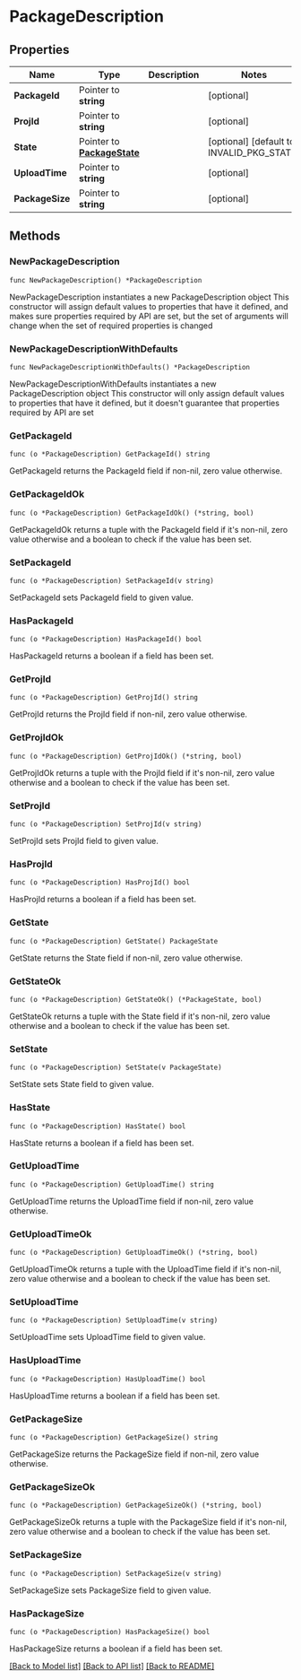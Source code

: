# PackageDescription

## Properties

Name | Type | Description | Notes
------------ | ------------- | ------------- | -------------
**PackageId** | Pointer to **string** |  | [optional] 
**ProjId** | Pointer to **string** |  | [optional] 
**State** | Pointer to [**PackageState**](PackageState.md) |  | [optional] [default to INVALID_PKG_STATE]
**UploadTime** | Pointer to **string** |  | [optional] 
**PackageSize** | Pointer to **string** |  | [optional] 

## Methods

### NewPackageDescription

`func NewPackageDescription() *PackageDescription`

NewPackageDescription instantiates a new PackageDescription object
This constructor will assign default values to properties that have it defined,
and makes sure properties required by API are set, but the set of arguments
will change when the set of required properties is changed

### NewPackageDescriptionWithDefaults

`func NewPackageDescriptionWithDefaults() *PackageDescription`

NewPackageDescriptionWithDefaults instantiates a new PackageDescription object
This constructor will only assign default values to properties that have it defined,
but it doesn't guarantee that properties required by API are set

### GetPackageId

`func (o *PackageDescription) GetPackageId() string`

GetPackageId returns the PackageId field if non-nil, zero value otherwise.

### GetPackageIdOk

`func (o *PackageDescription) GetPackageIdOk() (*string, bool)`

GetPackageIdOk returns a tuple with the PackageId field if it's non-nil, zero value otherwise
and a boolean to check if the value has been set.

### SetPackageId

`func (o *PackageDescription) SetPackageId(v string)`

SetPackageId sets PackageId field to given value.

### HasPackageId

`func (o *PackageDescription) HasPackageId() bool`

HasPackageId returns a boolean if a field has been set.

### GetProjId

`func (o *PackageDescription) GetProjId() string`

GetProjId returns the ProjId field if non-nil, zero value otherwise.

### GetProjIdOk

`func (o *PackageDescription) GetProjIdOk() (*string, bool)`

GetProjIdOk returns a tuple with the ProjId field if it's non-nil, zero value otherwise
and a boolean to check if the value has been set.

### SetProjId

`func (o *PackageDescription) SetProjId(v string)`

SetProjId sets ProjId field to given value.

### HasProjId

`func (o *PackageDescription) HasProjId() bool`

HasProjId returns a boolean if a field has been set.

### GetState

`func (o *PackageDescription) GetState() PackageState`

GetState returns the State field if non-nil, zero value otherwise.

### GetStateOk

`func (o *PackageDescription) GetStateOk() (*PackageState, bool)`

GetStateOk returns a tuple with the State field if it's non-nil, zero value otherwise
and a boolean to check if the value has been set.

### SetState

`func (o *PackageDescription) SetState(v PackageState)`

SetState sets State field to given value.

### HasState

`func (o *PackageDescription) HasState() bool`

HasState returns a boolean if a field has been set.

### GetUploadTime

`func (o *PackageDescription) GetUploadTime() string`

GetUploadTime returns the UploadTime field if non-nil, zero value otherwise.

### GetUploadTimeOk

`func (o *PackageDescription) GetUploadTimeOk() (*string, bool)`

GetUploadTimeOk returns a tuple with the UploadTime field if it's non-nil, zero value otherwise
and a boolean to check if the value has been set.

### SetUploadTime

`func (o *PackageDescription) SetUploadTime(v string)`

SetUploadTime sets UploadTime field to given value.

### HasUploadTime

`func (o *PackageDescription) HasUploadTime() bool`

HasUploadTime returns a boolean if a field has been set.

### GetPackageSize

`func (o *PackageDescription) GetPackageSize() string`

GetPackageSize returns the PackageSize field if non-nil, zero value otherwise.

### GetPackageSizeOk

`func (o *PackageDescription) GetPackageSizeOk() (*string, bool)`

GetPackageSizeOk returns a tuple with the PackageSize field if it's non-nil, zero value otherwise
and a boolean to check if the value has been set.

### SetPackageSize

`func (o *PackageDescription) SetPackageSize(v string)`

SetPackageSize sets PackageSize field to given value.

### HasPackageSize

`func (o *PackageDescription) HasPackageSize() bool`

HasPackageSize returns a boolean if a field has been set.


[[Back to Model list]](../README.md#documentation-for-models) [[Back to API list]](../README.md#documentation-for-api-endpoints) [[Back to README]](../README.md)


